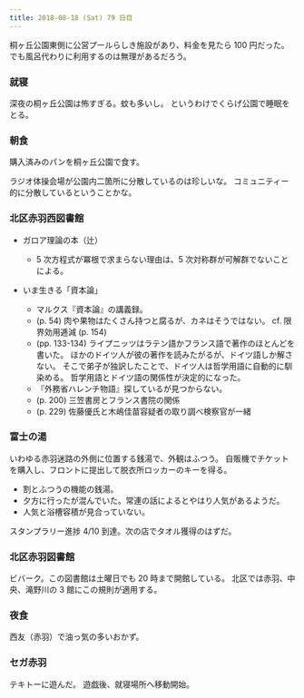 ```yaml
---
title: 2018-08-18 (Sat) 79 日目
---
```


桐ヶ丘公園東側に公営プールらしき施設があり、料金を見たら 100 円だった。
でも風呂代わりに利用するのは無理があるだろう。

### 就寝

深夜の桐ヶ丘公園は怖すぎる。蚊も多いし。
というわけでくらげ公園で睡眠をとる。

### 朝食

購入済みのパンを桐ヶ丘公園で食す。

ラジオ体操会場が公園内二箇所に分散しているのは珍しいな。
コミュニティー的に分散しているということかな。

### 北区赤羽西図書館

* ガロア理論の本（辻）
  * 5 次方程式が冪根で求まらない理由は、5 次対称群が可解群でないことによる。

* いま生きる「資本論」
  * マルクス『資本論』の講義録。
  * (p. 54) 肉や果物はたくさん持つと腐るが、カネはそうではない。
    cf. 限界効用逓減 (p. 154)
  * (pp. 133-134) ライプニッツはラテン語かフランス語で著作のほとんどを書いた。
    ほかのドイツ人が彼の著作を読みたがるが、ドイツ語しか解さない。
    そこで弟子が独訳したことで、ドイツ人は哲学用語に自動的に馴染める。
    哲学用語とドイツ語の関係性が決定的になった。
  * 『外務省ハレンチ物語』探しているが見つからない。
  * (p. 200) 三笠書房とフランス書院の関係
  * (p. 229) 佐藤優氏と木嶋佳苗容疑者の取り調べ検察官が一緒

### 富士の湯

いわゆる赤羽迷路の外側に位置する銭湯で、外観はふつう。
自販機でチケットを購入し、フロントに提出して脱衣所ロッカーのキーを得る。

* 割とふつうの機能の銭湯。
* 夕方に行ったが混んでいた。常連の話によるとやはり人気があるようだ。
* 人気と浴槽容積が見合っていない。

スタンプラリー進捗 4/10 到達。次の店でタオル獲得のはずだ。

### 北区赤羽図書館

ビバーク。この図書館は土曜日でも 20 時まで開館している。
北区では赤羽、中央、滝野川の 3 館にこの規則が適用する。

### 夜食

西友（赤羽）で油っ気の多いおかず。

### セガ赤羽

テキトーに遊んだ。
遊戯後、就寝場所へ移動開始。
